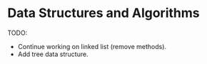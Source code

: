# Data Structures and Algorithms

TODO: 
- Continue working on linked list (remove methods).
- Add tree data structure.
